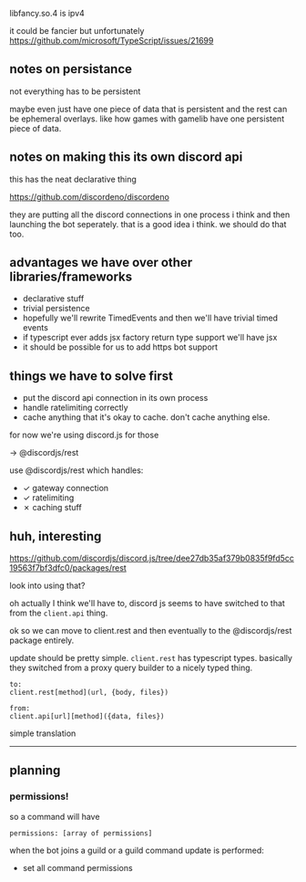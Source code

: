 libfancy.so.4 is ipv4

it could be fancier but unfortunately https://github.com/microsoft/TypeScript/issues/21699

## notes on persistance

not everything has to be persistent

maybe even just have one piece of data that is persistent and the rest can be
ephemeral overlays. like how games with gamelib have one persistent piece of data.

## notes on making this its own discord api

this has the neat declarative thing

https://github.com/discordeno/discordeno

they are putting all the discord connections in one process i think and then launching
the bot seperately. that is a good idea i think. we should do that too.

## advantages we have over other libraries/frameworks

- declarative stuff
- trivial persistence
- hopefully we'll rewrite TimedEvents and then we'll have trivial timed events
- if typescript ever adds jsx factory return type support we'll have jsx
- it should be possible for us to add https bot support

## things we have to solve first

- put the discord api connection in its own process
- handle ratelimiting correctly
- cache anything that it's okay to cache. don't cache anything else.

for now we're using discord.js for those

→ @discordjs/rest

use @discordjs/rest which handles:

- ✓ gateway connection
- ✓ ratelimiting
- ✗ caching stuff

## huh, interesting

https://github.com/discordjs/discord.js/tree/dee27db35af379b0835f9fd5cc19563f7bf3dfc0/packages/rest

look into using that?

oh actually I think we'll have to, discord js seems to have switched to that from
the `client.api` thing.

ok so we can move to client.rest and then eventually to the @discordjs/rest package entirely.

update should be pretty simple. `client.rest` has typescript types. basically they switched
from a proxy query builder to a nicely typed thing.

```
to:
client.rest[method](url, {body, files})

from:
client.api[url][method]({data, files})
```

simple translation

---

## planning

### permissions!

so a command will have

```
permissions: [array of permissions]
```

when the bot joins a guild or a guild command update is performed:

- set all command permissions